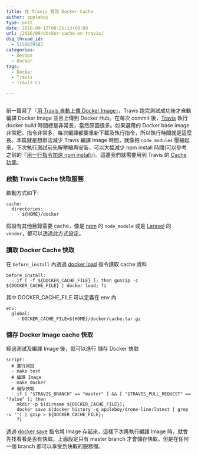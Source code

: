 ```yaml
---
title: 在 Travis 實現 Docker Cache
author: appleboy
type: post
date: 2016-09-17T08:25:13+00:00
url: /2016/09/docker-cache-on-travis/
dsq_thread_id:
  - 5150839583
categories:
  - DevOps
  - Docker
tags:
  - Docker
  - Travis
  - Travis CI

---
```

[<img src="https://i1.wp.com/farm2.staticflickr.com/1600/25660808075_c8190290f7_c.jpg?w=840&#038;ssl=1" alt="" data-recalc-dims="1" />][1]

前一篇寫了『[用 Travis 自動上傳 Docker Image][2]』，Travis 跑完測試成功後才自動編譯 Docker Image 並且上傳到 Docker Hub。在每次 commit 後，[Travis][3] 執行 docker build 時間總是非常長，當然原因很多。如果選用的 Docker base image 非常肥，指令非常多，每次編譯都要重新下載及執行指令，所以執行時間就是這麼長。本篇就是想辦法減少 Travis 編譯 Image 時間，就像把 `node_modules` 壓縮起來，下次執行測試前先解壓縮再安裝，可以大幅減少 npm install 時間(可以參考之前的『[用一行指令加速 npm install][4]』)。這邊我們就需要用到 Travis 的 [Cache 功能][5]。

<!--more-->

### 啟動 Travis Cache 快取服務

啟動方式如下:

<pre><code class="language-bash">cache:
  directories:
    - ${HOME}/docker</code></pre>

假設有其他目錄需要 cache，像是 [npm][6] 的 `node_module` 或是 [Laravel][7] 的 `vendor`，都可以透過此方式設定。

### 讀取 Docker Cache 快取

在 `before_install` 內透過 [docker load][8] 指令讀取 cache 資料

<pre><code class="language-bash">before_install:
  - if [ -f ${DOCKER_CACHE_FILE} ]; then gunzip -c ${DOCKER_CACHE_FILE} | docker load; fi</code></pre>

其中 DOCKER\_CACHE\_FILE 可以定義在 env 內

<pre><code class="language-yml">env:
  global:
    - DOCKER_CACHE_FILE=${HOME}/docker/cache.tar.gz</code></pre>

### 儲存 Docker Image cache 快取

經過測試及編譯 Image 後，就可以進行 儲存 Docker 快取

<pre><code class="language-yml">script:
  # 進行測試
  - make test
  # 編譯 Image
  - make docker
  # 儲存快取
  - if [ "$TRAVIS_BRANCH" == "master" ] && [ "$TRAVIS_PULL_REQUEST" == "false" ]; then
    mkdir -p $(dirname ${DOCKER_CACHE_FILE});
    docker save $(docker history -q appleboy/drone-line:latest | grep -v '<missing>') | gzip > ${DOCKER_CACHE_FILE};
    fi</code></pre>

透過 [docker save][9] 指令將 Image 存起來，這樣下次再執行編譯 Image 時，就會先找看看是否有快取。上面設定只有 master branch 才會儲存快取，但是在任何一個 branch 都可以享受到快取的服務喔。

 [1]: https://i1.wp.com/farm2.staticflickr.com/1600/25660808075_c8190290f7_c.jpg?ssl=1
 [2]: https://blog.wu-boy.com/2016/09/upload-docker-image-to-registry-using-travis/
 [3]: https://travis-ci.com/
 [4]: https://blog.wu-boy.com/2016/07/speed-up-npm-install-command/
 [5]: https://docs.travis-ci.com/user/caching/
 [6]: https://www.npmjs.com/
 [7]: https://laravel.com/
 [8]: https://docs.docker.com/engine/reference/commandline/load/
 [9]: https://docs.docker.com/engine/reference/commandline/save/